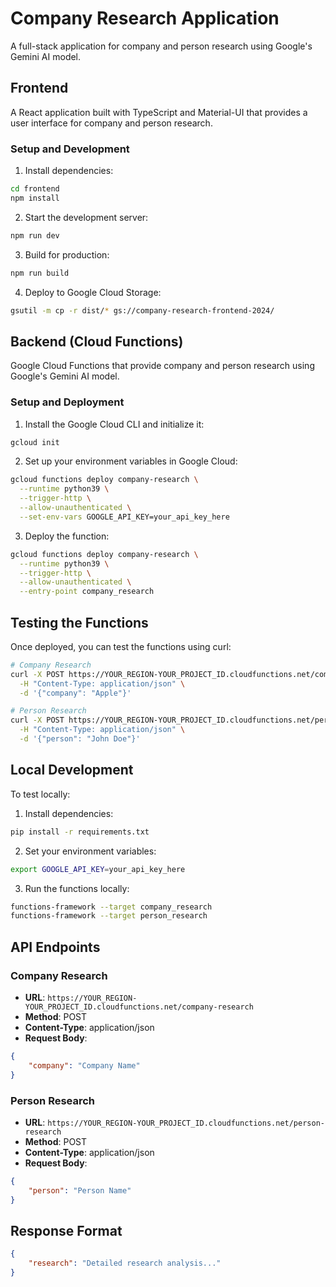 # Company Research Application

A full-stack application for company and person research using Google's Gemini AI model.

## Frontend

A React application built with TypeScript and Material-UI that provides a user interface for company and person research.

### Setup and Development

1. Install dependencies:
```bash
cd frontend
npm install
```

2. Start the development server:
```bash
npm run dev
```

3. Build for production:
```bash
npm run build
```

4. Deploy to Google Cloud Storage:
```bash
gsutil -m cp -r dist/* gs://company-research-frontend-2024/
```

## Backend (Cloud Functions)

Google Cloud Functions that provide company and person research using Google's Gemini AI model.

### Setup and Deployment

1. Install the Google Cloud CLI and initialize it:
```bash
gcloud init
```

2. Set up your environment variables in Google Cloud:
```bash
gcloud functions deploy company-research \
  --runtime python39 \
  --trigger-http \
  --allow-unauthenticated \
  --set-env-vars GOOGLE_API_KEY=your_api_key_here
```

3. Deploy the function:
```bash
gcloud functions deploy company-research \
  --runtime python39 \
  --trigger-http \
  --allow-unauthenticated \
  --entry-point company_research
```

## Testing the Functions

Once deployed, you can test the functions using curl:

```bash
# Company Research
curl -X POST https://YOUR_REGION-YOUR_PROJECT_ID.cloudfunctions.net/company-research \
  -H "Content-Type: application/json" \
  -d '{"company": "Apple"}'

# Person Research
curl -X POST https://YOUR_REGION-YOUR_PROJECT_ID.cloudfunctions.net/person-research \
  -H "Content-Type: application/json" \
  -d '{"person": "John Doe"}'
```

## Local Development

To test locally:

1. Install dependencies:
```bash
pip install -r requirements.txt
```

2. Set your environment variables:
```bash
export GOOGLE_API_KEY=your_api_key_here
```

3. Run the functions locally:
```bash
functions-framework --target company_research
functions-framework --target person_research
```

## API Endpoints

### Company Research
- **URL**: `https://YOUR_REGION-YOUR_PROJECT_ID.cloudfunctions.net/company-research`
- **Method**: POST
- **Content-Type**: application/json
- **Request Body**:
```json
{
    "company": "Company Name"
}
```

### Person Research
- **URL**: `https://YOUR_REGION-YOUR_PROJECT_ID.cloudfunctions.net/person-research`
- **Method**: POST
- **Content-Type**: application/json
- **Request Body**:
```json
{
    "person": "Person Name"
}
```

## Response Format

```json
{
    "research": "Detailed research analysis..."
}
``` 